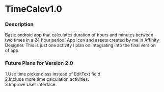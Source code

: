# TimeCalcv1.0
### Description
Basic android app that calculates duration of hours and minutes between two times in a 24 hour period.
App icon and assets created by me in Affinity Designer. This is just one activity I plan on integrating into the final version of app. 


### Future Plans for Version 2.0
1.Use time picker class instead of EditText field.<br/>
2.Include more time calculation activities.<br/>
3.Improve User interface.<br/>
